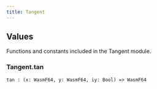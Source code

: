 ```yaml
---
title: Tangent
---
```


## Values

Functions and constants included in the Tangent module.

### Tangent.**tan**

```grain
tan : (x: WasmF64, y: WasmF64, iy: Bool) => WasmF64
```

